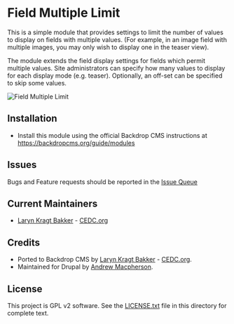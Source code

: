 # Field Multiple Limit

This is a simple module that provides settings to limit the number of values to 
display on fields with multiple values. (For example, in an image field
with multiple images, you may only wish to display one in the teaser view).

The module extends the field display settings for fields which permit multiple 
values. Site administrators can specify how many values to display for each 
display mode (e.g. teaser). Optionally, an off-set can be specified to skip 
some values. 

![Field Multiple Limit](https://github.com/backdrop-contrib/field_multiple_limit/blob/1.x-1.x/images/field_multiple_limit.jpg "Field Multiple Limit example")

## Installation

- Install this module using the official Backdrop CMS instructions at
  https://backdropcms.org/guide/modules

## Issues

Bugs and Feature requests should be reported in the 
[Issue Queue](https://github.com/backdrop-contrib/field_multiple_limit/issues)

## Current Maintainers

- [Laryn Kragt Bakker](https://github.com/laryn) - [CEDC.org](https://cedc.org)

## Credits

- Ported to Backdrop CMS by [Laryn Kragt Bakker](https://github.com/laryn) - [CEDC.org](https://cedc.org).
- Maintained for Drupal by [Andrew Macpherson](https://github.com/fuzzbomb).

## License

This project is GPL v2 software. See the [LICENSE.txt](https://github.com/backdrop-contrib/field_multiple_limit/blob/1.x-1.x/LICENSE.txt) file in this directory for
complete text.
